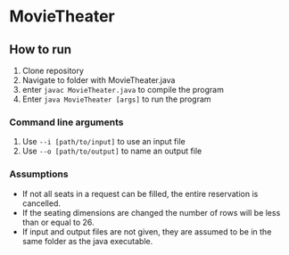 # MovieTheater
## How to run
1. Clone repository
2. Navigate to folder with MovieTheater.java
3. enter `javac MovieTheater.java` to compile the program
4. Enter `java MovieTheater [args]` to run the program
### Command line arguments
1. Use `--i [path/to/input]` to use an input file
2. Use `--o [path/to/output]` to name an output file
### Assumptions
- If not all seats in a request can be filled, the entire reservation is cancelled.
- If the seating dimensions are changed the number of rows will be less than or equal to 26.
- If input and output files are not given, they are assumed to be in the same folder as the java executable.

